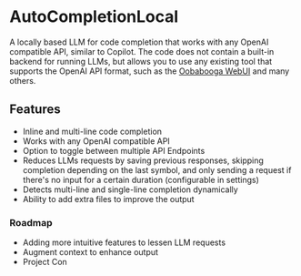 # AutoCompletionLocal

A locally based LLM for code completion that works with any OpenAI compatible API, similar to Copilot. The code does not contain a built-in backend for running LLMs, but allows you to use any existing tool that supports the OpenAI API format, such as the [Oobabooga WebUI](https://github.com/oobabooga/text-generation-webui) and many others.

## Features

- Inline and multi-line code completion
- Works with any OpenAI compatible API
- Option to toggle between multiple API Endpoints
- Reduces LLMs requests by saving previous responses, skipping completion depending on the last symbol, and only sending a request if there's no input for a certain duration (configurable in settings)
- Detects multi-line and single-line completion dynamically
- Ability to add extra files to improve the output

### Roadmap

- Adding more intuitive features to lessen LLM requests
- Augment context to enhance output
- Project Con